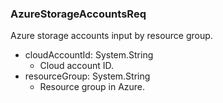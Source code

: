 ### AzureStorageAccountsReq
Azure storage accounts input by resource group.

- cloudAccountId: System.String
  - Cloud account ID.
- resourceGroup: System.String
  - Resource group in Azure.
